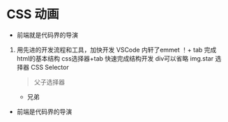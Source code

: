 # CSS 动画
- 前端就是代码界的导演
1. 用先进的开发流程和工具，加快开发
   VSCode 内轩了emmet
   ！+ tab 完成html的基本结构
   css选择器+tab 快速完成结构开发
   div可以省略 img.star
   选择器 CSS Selector
   > 父子选择器
   + 兄弟
    
- 前端是代码界的导演